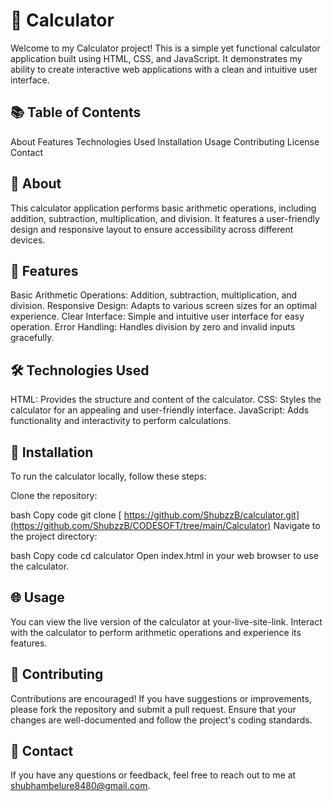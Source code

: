 # 🧮 Calculator
Welcome to my Calculator project! This is a simple yet functional calculator application built using HTML, CSS, and JavaScript. It demonstrates my ability to create interactive web applications with a clean and intuitive user interface.

## 📚 Table of Contents
About
Features
Technologies Used
Installation
Usage
Contributing
License
Contact

## 🌟 About
This calculator application performs basic arithmetic operations, including addition, subtraction, multiplication, and division. It features a user-friendly design and responsive layout to ensure accessibility across different devices.

## 🚀 Features
Basic Arithmetic Operations: Addition, subtraction, multiplication, and division.
Responsive Design: Adapts to various screen sizes for an optimal experience.
Clear Interface: Simple and intuitive user interface for easy operation.
Error Handling: Handles division by zero and invalid inputs gracefully.

## 🛠️ Technologies Used
HTML: Provides the structure and content of the calculator.
CSS: Styles the calculator for an appealing and user-friendly interface.
JavaScript: Adds functionality and interactivity to perform calculations.

## 🔧 Installation
To run the calculator locally, follow these steps:

Clone the repository:

bash
Copy code
git clone [ https://github.com/ShubzzB/calculator.git](https://github.com/ShubzzB/CODESOFT/tree/main/Calculator)
Navigate to the project directory:

bash
Copy code
cd calculator
Open index.html in your web browser to use the calculator.

## 🌐 Usage
You can view the live version of the calculator at your-live-site-link. Interact with the calculator to perform arithmetic operations and experience its features.

## 🤝 Contributing
Contributions are encouraged! If you have suggestions or improvements, please fork the repository and submit a pull request. Ensure that your changes are well-documented and follow the project's coding standards.


## 📧 Contact
If you have any questions or feedback, feel free to reach out to me at shubhambelure8480@gmail.com.

